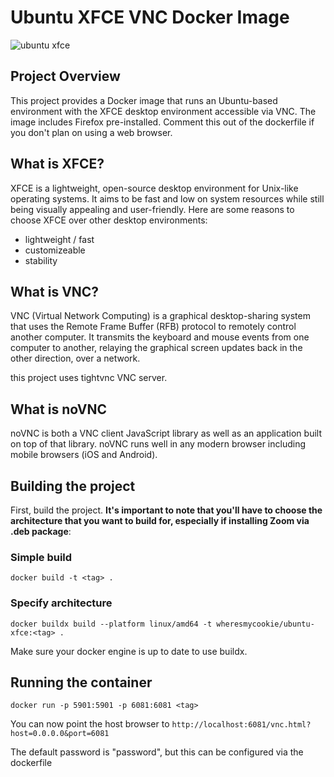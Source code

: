 # Ubuntu XFCE VNC Docker Image

![ubuntu xfce](https://raw.githubusercontent.com/robertkotcher/ubuntu-xfce-docker-image/master/xfce.png)

## Project Overview

This project provides a Docker image that runs an Ubuntu-based environment with the XFCE desktop environment accessible via VNC. The image includes Firefox pre-installed. Comment this out of the dockerfile if you don't plan on using a web browser.

## What is XFCE?

XFCE is a lightweight, open-source desktop environment for Unix-like operating systems. It aims to be fast and low on system resources while still being visually appealing and user-friendly. Here are some reasons to choose XFCE over other desktop environments:

- lightweight / fast
- customizeable
- stability

## What is VNC?

VNC (Virtual Network Computing) is a graphical desktop-sharing system that uses the Remote Frame Buffer (RFB) protocol to remotely control another computer. It transmits the keyboard and mouse events from one computer to another, relaying the graphical screen updates back in the other direction, over a network.

this project uses tightvnc VNC server.

## What is noVNC

noVNC is both a VNC client JavaScript library as well as an application built on top of that library. noVNC runs well in any modern browser including mobile browsers (iOS and Android).

## Building the project

First, build the project. **It's important to note that you'll have to choose the architecture that you want to build for, especially if installing Zoom via .deb package**:

### Simple build

`docker build -t <tag> .`

### Specify architecture

`docker buildx build --platform linux/amd64 -t wheresmycookie/ubuntu-xfce:<tag> .`

Make sure your docker engine is up to date to use buildx.

## Running the container

`docker run -p 5901:5901 -p 6081:6081 <tag>`

You can now point the host browser to `http://localhost:6081/vnc.html?host=0.0.0.0&port=6081`

The default password is "password", but this can be configured via the dockerfile
